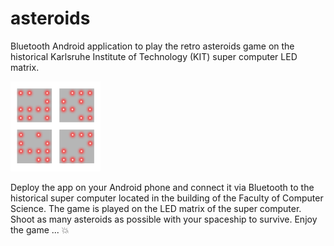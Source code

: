 # asteroids
Bluetooth Android application to play the retro asteroids game on the historical Karlsruhe Institute of Technology (KIT) super computer LED matrix.

![LED Matrix](/app/build/intermediates/res/debug/drawable-xxhdpi-v4/ic_launcher.png)

Deploy the app on your Android phone and connect it via Bluetooth to the historical super computer located in the building of the Faculty of Computer Science.
The game is played on the LED matrix of the super computer. Shoot as many asteroids as possible with your spaceship to survive. Enjoy the game ... 	:boom:
